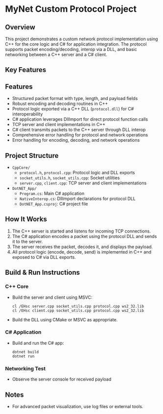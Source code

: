 # MyNet Custom Protocol Project

## Overview

This project demonstrates a custom network protocol implementation using C++ for the core logic and C# for application integration. The protocol supports packet encoding/decoding, interop via a DLL, and basic networking between a C++ server and a C# client.
## Key Features
## Features
- Structured packet format with type, length, and payload fields
- Robust encoding and decoding routines in C++
- Protocol logic exported via a C++ DLL (`protocol.dll`) for C# interoperability
- C# application leverages DllImport for direct protocol function calls
- TCP server and client implementations in C++
- C# client transmits packets to the C++ server through DLL interop
- Comprehensive error handling for protocol and network operations
- Error handling for encoding, decoding, and network operations

## Project Structure
- `CppCore/`  
  - `protocol.h`, `protocol.cpp`: Protocol logic and DLL exports  
  - `socket_utils.h`, `socket_utils.cpp`: Socket utilities  
  - `server.cpp`, `client.cpp`: TCP server and client implementations
- `DotNET_App/`  
  - `Program.cs`: Main C# application  
  - `NativeInterop.cs`: DllImport declarations for protocol DLL  
  - `DotNET_App.csproj`: C# project file

## How It Works

1. The C++ server is started and listens for incoming TCP connections.
2. The C# application encodes a packet using the protocol DLL and sends it to the server.
3. The server receives the packet, decodes it, and displays the payload.
4. All protocol logic (encode, decode, send) is implemented in C++ and exposed to C# via DLL exports.

## Build & Run Instructions

### C++ Core
- Build the server and client using MSVC:
  ```
  cl /EHsc server.cpp socket_utils.cpp protocol.cpp ws2_32.lib
  cl /EHsc client.cpp socket_utils.cpp protocol.cpp ws2_32.lib
- Build the DLL using CMake or MSVC as appropriate.

### C# Application
- Build and run the C# app:
  ```
  dotnet build
  dotnet run
  ```

### Networking Test
- Observe the server console for received payload

## Notes
- For advanced packet visualization, use log files or external tools.
